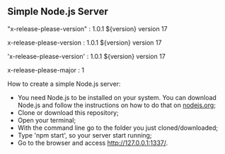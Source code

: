 ## Simple Node.js Server

"x-release-please-version" : 1.0.1  ${version}	version  17 

x-release-please-version : 1.0.1  ${version}	version  17 

'x-release-please-version' : 1.0.1  ${version}	version  17 

x-release-please-major : 1 

How to create a simple Node.js server:

- You need Node.js to be installed on your system. You can download Node.js and follow the instructions on how to do that on [nodejs.org](http://nodejs.org/);
- Clone or download this repository;
- Open your terminal;
- With the command line go to the folder you just cloned/downloaded;
- Type 'npm start', so your server start running;
- Go to the browser and access http://127.0.0.1:1337/.
